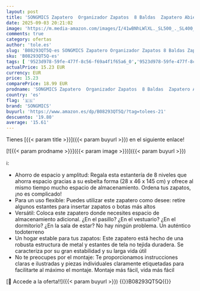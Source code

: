 ```yaml
---
layout: post
title: 'SONGMICS Zapatero  Organizador Zapatos  8 Baldas  Zapatero Abierto Estrecho  28 x 46 x 145 cm  Marco de Metal  Estantes de Tela no Tejida  para Pasillo  Dormitorio  Negro LSR24BK'
date: 2025-09-03 20:21:02
image: 'https://m.media-amazon.com/images/I/41wBNhLWlXL._SL500_._SL400_.jpg'
comments: true
category: ofertas
author: 'tole.es'
slug: 'B08293QT5Q-es SONGMICS Zapatero Organizador Zapatos 8 Baldas Zapatero...'
sku: 'B08293QT5Q-es'
tags: [ '9523d978-59fe-477f-8c56-f69a4f1f65a6_0','9523d978-59fe-477f-8c56-f69a4f1f65a6_5601','9523d978-59fe-477f-8c56-f69a4f1f65a6_5701','Arborist Merchandising Root','Hogar y cocina','Los favoritos de nuestros clientes: Hogar y cocina','Muebles de hogar','Muebles de pasillo','Paid Social - CML Furniture','Self Service','Special Features Stores','Zapateros','Zapateros de pasillo','songmics','zapatos','🇪🇸', ]
actualPrice: 15.23 EUR
currency: EUR
price: 15.23
comparePrice: 18.99 EUR
prodname: 'SONGMICS Zapatero  Organizador Zapatos  8 Baldas  Zapatero Abierto Estrecho  28 x 46 x 145 cm  Marco de Metal  Estantes de Tela no Tejida  para Pasillo  Dormitorio  Negro LSR24BK'
country: 'es'
flag: '🇪🇸'
brand: 'SONGMICS'
buyurl: 'https://www.amazon.es/dp/B08293QT5Q/?tag=tolees-21'
descuento: '19.80'
average: '15.61'
---
```


Tienes [{{< param title >}}]({{< param buyurl >}}) en el siguiente enlace!

[![{{< param prodname >}}]({{< param image >}})]({{< param buyurl >}})

ℹ️:

- Ahorro de espacio y amplitud: Regala esta estantería de 8 niveles que ahorra espacio gracias a su esbelta forma (28 x 46 x 145 cm) y ofrece al mismo tiempo mucho espacio de almacenamiento. Ordena tus zapatos, ¡no es complicado!
- Para un uso flexible: Puedes utilizar este zapatero como desee: retire algunos estantes para insertar zapatos o botas más altos
- Versátil: Coloca este zapatero donde necesites espacio de almacenamiento adicional. ¿En el pasillo? ¿En el vestuario? ¿En el dormitorio? ¿En la sala de estar? No hay ningún problema. Un auténtico todoterreno
- Un hogar estable para tus zapatos: Este zapatero está hecho de una robusta estructura de metal y estantes de tela no tejida duradera. Se caracteriza por su gran estabilidad y su larga vida útil
- No te preocupes por el montaje: Te proporcionamos instrucciones claras e ilustradas y piezas individuales claramente etiquetadas para facilitarte al máximo el montaje. Montaje más fácil, vida más fácil

[🛒 Accede a la oferta!!]({{< param buyurl >}})
{{<world>}}B08293QT5Q{{</world>}}
